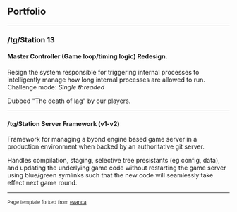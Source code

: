 ## Portfolio

---

### /tg/Station 13 

#### Master Controller (Game loop/timing logic) Redesign.
Resign the system responsible for triggering internal processes to intelligently manage how long internal processes are allowed to run. Challenge mode: *Single threaded*

Dubbed "The death of lag" by our players.

---
#### /tg/Station Server Framework (v1-v2)
Framework for managing a byond engine based game server in a production environment when backed by an authoritative git server.

Handles compilation, staging, selective tree presistants (eg config, data), and updating the underlying game code without restarting the game server using blue/green symlinks such that the new code will seamlessly take effect next game round.


---
<p style="font-size:11px">Page template forked from <a href="https://github.com/evanca/quick-portfolio">evanca</a></p>
<!-- Remove above link if you don't want to attibute -->


